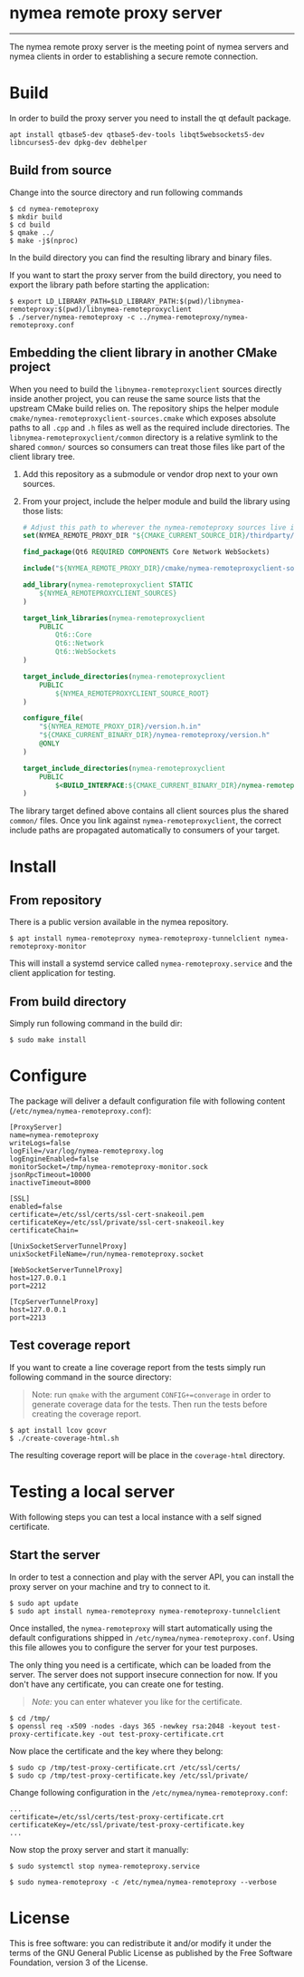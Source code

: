 # nymea remote proxy server
----------------------------------------------

The nymea remote proxy server is the meeting point of nymea servers and nymea clients in order to establishing a secure remote connection.

# Build

In order to build the proxy server you need to install the qt default package.

    apt install qtbase5-dev qtbase5-dev-tools libqt5websockets5-dev libncurses5-dev dpkg-dev debhelper

## Build from source
Change into the source directory and run following commands

    $ cd nymea-remoteproxy
    $ mkdir build
    $ cd build
    $ qmake ../
    $ make -j$(nproc)

In the build directory you can find the resulting library and binary files.

If you want to start the proxy server from the build directory, you need to export the library path before starting the application:

    $ export LD_LIBRARY_PATH=$LD_LIBRARY_PATH:$(pwd)/libnymea-remoteproxy:$(pwd)/libnymea-remoteproxyclient
    $ ./server/nymea-remoteproxy -c ../nymea-remoteproxy/nymea-remoteproxy.conf


## Embedding the client library in another CMake project

When you need to build the `libnymea-remoteproxyclient` sources directly inside another
project, you can reuse the same source lists that the upstream CMake build relies on.
The repository ships the helper module `cmake/nymea-remoteproxyclient-sources.cmake`
which exposes absolute paths to all `.cpp` and `.h` files as well as the required
include directories. The `libnymea-remoteproxyclient/common` directory is a
relative symlink to the shared `common/` sources so consumers can treat those
files like part of the client library tree.

1. Add this repository as a submodule or vendor drop next to your own sources.
2. From your project, include the helper module and build the library using those lists:

    ```cmake
    # Adjust this path to wherever the nymea-remoteproxy sources live in your tree
    set(NYMEA_REMOTE_PROXY_DIR "${CMAKE_CURRENT_SOURCE_DIR}/thirdparty/nymea-remoteproxy")

    find_package(Qt6 REQUIRED COMPONENTS Core Network WebSockets)

    include("${NYMEA_REMOTE_PROXY_DIR}/cmake/nymea-remoteproxyclient-sources.cmake")

    add_library(nymea-remoteproxyclient STATIC
        ${NYMEA_REMOTEPROXYCLIENT_SOURCES}
    )

    target_link_libraries(nymea-remoteproxyclient
        PUBLIC
            Qt6::Core
            Qt6::Network
            Qt6::WebSockets
    )

    target_include_directories(nymea-remoteproxyclient
        PUBLIC
            ${NYMEA_REMOTEPROXYCLIENT_SOURCE_ROOT}
    )

    configure_file(
        "${NYMEA_REMOTE_PROXY_DIR}/version.h.in"
        "${CMAKE_CURRENT_BINARY_DIR}/nymea-remoteproxy/version.h"
        @ONLY
    )

    target_include_directories(nymea-remoteproxyclient
        PUBLIC
            $<BUILD_INTERFACE:${CMAKE_CURRENT_BINARY_DIR}/nymea-remoteproxy>
    )
    ```

The library target defined above contains all client sources plus the shared
`common/` files. Once you link against `nymea-remoteproxyclient`, the correct
include paths are propagated automatically to consumers of your target.


# Install

## From repository
There is a public version available in the nymea repository.

    $ apt install nymea-remoteproxy nymea-remoteproxy-tunnelclient nymea-remoteproxy-monitor

This will install a systemd service called `nymea-remoteproxy.service` and the client application for testing.

## From build directory

Simply run following command in the build dir:

    $ sudo make install

# Configure

The package will deliver a default configuration file with following content (`/etc/nymea/nymea-remoteproxy.conf`):
    
    [ProxyServer]
    name=nymea-remoteproxy
    writeLogs=false
    logFile=/var/log/nymea-remoteproxy.log
    logEngineEnabled=false
    monitorSocket=/tmp/nymea-remoteproxy-monitor.sock
    jsonRpcTimeout=10000
    inactiveTimeout=8000
    
    [SSL]
    enabled=false
    certificate=/etc/ssl/certs/ssl-cert-snakeoil.pem
    certificateKey=/etc/ssl/private/ssl-cert-snakeoil.key
    certificateChain=
    
    [UnixSocketServerTunnelProxy]
    unixSocketFileName=/run/nymea-remoteproxy.socket
    
    [WebSocketServerTunnelProxy]
    host=127.0.0.1
    port=2212
    
    [TcpServerTunnelProxy]
    host=127.0.0.1
    port=2213
    

## Test coverage report

If you want to create a line coverage report from the tests simply run following command in the source directory:

> Note: run `qmake` with the argument `CONFIG+=converage` in order to generate coverage data for the tests. Then run the tests before creating the coverage report.

    $ apt install lcov gcovr
    $ ./create-coverage-html.sh

The resulting coverage report will be place in the `coverage-html` directory.

# Testing a local server

With following steps you can test a local instance with a self signed certificate.

## Start the server

In order to test a connection and play with the server API, you can install the proxy server on your machine and try to connect to it.

    $ sudo apt update
    $ sudo apt install nymea-remoteproxy nymea-remoteproxy-tunnelclient

Once installed, the `nymea-remoteproxy` will start automatically using the default configurations shipped in `/etc/nymea/nymea-remoteproxy.conf`.
Using this file allowes you to configure the server for your test purposes.

The only thing you need is a certificate, which can be loaded from the server. The server does not support insecure connection for now. If you don't have any certificate, you can create one for testing.

> *Note:* you can enter whatever you like for the certificate.

    $ cd /tmp/
    $ openssl req -x509 -nodes -days 365 -newkey rsa:2048 -keyout test-proxy-certificate.key -out test-proxy-certificate.crt

Now place the certificate and the key where they belong:

    $ sudo cp /tmp/test-proxy-certificate.crt /etc/ssl/certs/
    $ sudo cp /tmp/test-proxy-certificate.key /etc/ssl/private/

Change following configuration in the `/etc/nymea/nymea-remoteproxy.conf`:

    ...
    certificate=/etc/ssl/certs/test-proxy-certificate.crt
    certificateKey=/etc/ssl/private/test-proxy-certificate.key
    ...

Now stop the proxy server and start it manually:

    $ sudo systemctl stop nymea-remoteproxy.service

    $ sudo nymea-remoteproxy -c /etc/nymea/nymea-remoteproxy --verbose


# License

This is free software: you can redistribute it and/or modify it under the terms of the GNU General Public License as published by the Free Software Foundation, version 3 of the License.

